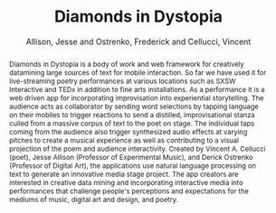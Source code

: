 --- 
title: "Diamonds in Dystopia" 
abstract: "Diamonds in Dystopia is a body of work and web framework for creatively datamining large sources of text for mobile interaction. So far we have used it for live-streaming poetry performances at various locations such as SXSW Interactive and TEDx in addition to fine arts installations. As a performance it is a web driven app for incorporating improvisation into experiential storytelling. The audience acts as collaborator by sending word selections by tapping language on their mobiles to trigger reactions to send a distilled, improvisational stanza culled from a massive corpus of text to the poet on stage. The individual taps coming from the audience also trigger synthesized audio effects at varying pitches to create a musical experience as well as contributing to a visual projection of the poem and audience interactivity. Created by Vincent A. Cellucci (poet), Jesse Allison (Professor of Experimental Music), and Derick Ostrenko (Professor of Digital Art), the applications use natural language processing on text to generate an innovative media stage project. The app creators are interested in creative data mining and incorporating interactive media into performances that challenge people's perceptions and expectations for the mediums of music, digital art and design, and poetry." 
address: "London" 
author: "Allison, Jesse and Ostrenko, Frederick and Cellucci, Vincent"
webAuthor: "Jesse Allison, Frederick Ostrenko, Vincent Cellucci" 
booktitle: "Proceedings of the International Web Audio Conference" 
editor: "Thalmann, Florian and Ewert, Sebastian" 
month: "Proceedings of the International Web Audio Conference"
pages: "" 
publisher: "Queen Mary University of London" 
series: "WAC '17"
type: "Performance"  
year: "2017" 
id: "2017_EA_82" 
tags: year2017
media: none 
pdflink: /_data/papers/pdf/2017/2017_82.pdf
ISSN: 2663-5844
---